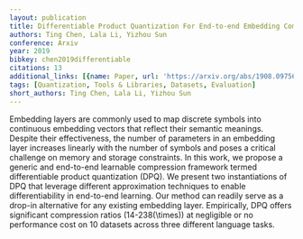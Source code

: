 ```yaml
---
layout: publication
title: Differentiable Product Quantization For End-to-end Embedding Compression
authors: Ting Chen, Lala Li, Yizhou Sun
conference: Arxiv
year: 2019
bibkey: chen2019differentiable
citations: 13
additional_links: [{name: Paper, url: 'https://arxiv.org/abs/1908.09756'}]
tags: [Quantization, Tools & Libraries, Datasets, Evaluation]
short_authors: Ting Chen, Lala Li, Yizhou Sun
---
```

Embedding layers are commonly used to map discrete symbols into continuous
embedding vectors that reflect their semantic meanings. Despite their
effectiveness, the number of parameters in an embedding layer increases
linearly with the number of symbols and poses a critical challenge on memory
and storage constraints. In this work, we propose a generic and end-to-end
learnable compression framework termed differentiable product quantization
(DPQ). We present two instantiations of DPQ that leverage different
approximation techniques to enable differentiability in end-to-end learning.
Our method can readily serve as a drop-in alternative for any existing
embedding layer. Empirically, DPQ offers significant compression ratios
(14-238\(\times\)) at negligible or no performance cost on 10 datasets across
three different language tasks.